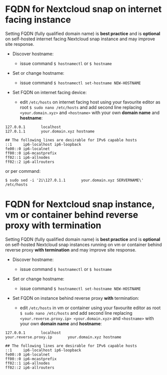 # FQDN for Nextcloud snap on internet facing instance

Setting FQDN (fully qualified domain name) is **best practice** and is **optional** on self-hosted internet facing Nextcloud snap instance and may improve site response. 

* Discover hostname: 
  - issue command `$ hostnamectl` or `$ hostname`

* Set or change hostname: 
  - issue command `$ hostnamectl set-hostname NEW-HOSTNAME`

* Set FQDN on internet facing device: 
  - edit `/etc/hosts` on internet facing host using your favourite editor as root `$ sudo nano /etc/hosts` and add second line replacing `<your.domain.xyz>` and `<hostname>` with your own **domain name** and **hostname**:
```
127.0.0.1       localhost
127.0.1.1       your.domain.xyz hostname

## The following lines are desirable for IPv6 capable hosts
::1     ip6-localhost ip6-loopback
fe00::0 ip6-localnet
ff00::0 ip6-mcastprefix
ff02::1 ip6-allnodes
ff02::2 ip6-allrouters
```

or per command:
```
$ sudo sed -i '2i\127.0.1.1       your.domain.xyz SERVERNAME\' /etc/hosts
```

# FQDN for Nextcloud snap instance, vm or container behind reverse proxy with termination

Setting FQDN (fully qualified domain name) is **best practice** and is **optional** on self-hosted Nextcloud snap instances running on vm or container behind reverse proxy **with termination** and may improve site response. 

* Discover hostname: 
  - issue command `$ hostnamectl` or `$ hostname`

* Set or change hostname: 
  - issue command `$ hostnamectl set-hostname NEW-HOSTNAME`

* Set FQDN on instance behind reverse proxy **with** termination: 
  - edit `/etc/hosts` in vm or container using your favourite editor as root `$ sudo nano /etc/hosts` and add second line
 replacing `<your.reverse.proxy.ip> <your.domain.xyz>` and `<hostname>` with your own **domain name** and **hostname**:

```
127.0.0.1       localhost
your.reverse.proxy.ip       your.domain.xyz hostname

## The following lines are desirable for IPv6 capable hosts
::1     ip6-localhost ip6-loopback
fe00::0 ip6-localnet
ff00::0 ip6-mcastprefix
ff02::1 ip6-allnodes
ff02::2 ip6-allrouters
```
